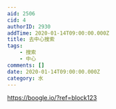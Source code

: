 ```yaml
---
aid: 2506
cid: 4
authorID: 2930
addTime: 2020-01-14T09:00:00.000Z
title: 去中心搜索
tags:
    - 搜索
    - 中心
comments: []
date: 2020-01-14T09:00:00.000Z
category: 水
---
```


https://boogle.io/?ref=block123
